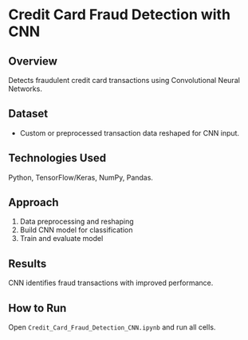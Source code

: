 # Credit Card Fraud Detection with CNN

## Overview
Detects fraudulent credit card transactions using Convolutional Neural Networks.

## Dataset
- Custom or preprocessed transaction data reshaped for CNN input.

## Technologies Used
Python, TensorFlow/Keras, NumPy, Pandas.

## Approach
1. Data preprocessing and reshaping  
2. Build CNN model for classification  
3. Train and evaluate model  

## Results
CNN identifies fraud transactions with improved performance.

## How to Run
Open `Credit_Card_Fraud_Detection_CNN.ipynb` and run all cells.
